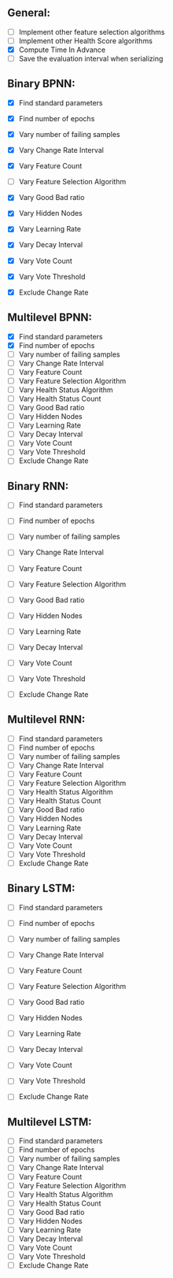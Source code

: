 ## General:

- [ ] Implement other feature selection algorithms
- [ ] Implement other Health Score algorithms
- [x] Compute Time In Advance
- [ ] Save the evaluation interval when serializing

## Binary BPNN:

- [x] Find standard parameters
- [x] Find number of epochs
- [x] Vary number of failing samples
- [x] Vary Change Rate Interval
- [x] Vary Feature Count
- [ ] Vary Feature Selection Algorithm
- [x] Vary Good Bad ratio
- [x] Vary Hidden Nodes
- [x] Vary Learning Rate
- [x] Vary Decay Interval
- [x] Vary Vote Count
- [x] Vary Vote Threshold
- [x] Exclude Change Rate


## Multilevel BPNN:

- [x] Find standard parameters
- [x] Find number of epochs
- [ ] Vary number of failing samples
- [ ] Vary Change Rate Interval
- [ ] Vary Feature Count
- [ ] Vary Feature Selection Algorithm
- [ ] Vary Health Status Algorithm
- [ ] Vary Health Status Count
- [ ] Vary Good Bad ratio
- [ ] Vary Hidden Nodes
- [ ] Vary Learning Rate
- [ ] Vary Decay Interval
- [ ] Vary Vote Count
- [ ] Vary Vote Threshold
- [ ] Exclude Change Rate

## Binary RNN:

- [ ] Find standard parameters
- [ ] Find number of epochs
- [ ] Vary number of failing samples
- [ ] Vary Change Rate Interval
- [ ] Vary Feature Count
- [ ] Vary Feature Selection Algorithm
- [ ] Vary Good Bad ratio
- [ ] Vary Hidden Nodes
- [ ] Vary Learning Rate
- [ ] Vary Decay Interval
- [ ] Vary Vote Count
- [ ] Vary Vote Threshold
- [ ] Exclude Change Rate


## Multilevel RNN:

- [ ] Find standard parameters
- [ ] Find number of epochs
- [ ] Vary number of failing samples
- [ ] Vary Change Rate Interval
- [ ] Vary Feature Count
- [ ] Vary Feature Selection Algorithm
- [ ] Vary Health Status Algorithm
- [ ] Vary Health Status Count
- [ ] Vary Good Bad ratio
- [ ] Vary Hidden Nodes
- [ ] Vary Learning Rate
- [ ] Vary Decay Interval
- [ ] Vary Vote Count
- [ ] Vary Vote Threshold
- [ ] Exclude Change Rate

## Binary LSTM:

- [ ] Find standard parameters
- [ ] Find number of epochs
- [ ] Vary number of failing samples
- [ ] Vary Change Rate Interval
- [ ] Vary Feature Count
- [ ] Vary Feature Selection Algorithm
- [ ] Vary Good Bad ratio
- [ ] Vary Hidden Nodes
- [ ] Vary Learning Rate
- [ ] Vary Decay Interval
- [ ] Vary Vote Count
- [ ] Vary Vote Threshold
- [ ] Exclude Change Rate


## Multilevel LSTM:

- [ ] Find standard parameters
- [ ] Find number of epochs
- [ ] Vary number of failing samples
- [ ] Vary Change Rate Interval
- [ ] Vary Feature Count
- [ ] Vary Feature Selection Algorithm
- [ ] Vary Health Status Algorithm
- [ ] Vary Health Status Count
- [ ] Vary Good Bad ratio
- [ ] Vary Hidden Nodes
- [ ] Vary Learning Rate
- [ ] Vary Decay Interval
- [ ] Vary Vote Count
- [ ] Vary Vote Threshold
- [ ] Exclude Change Rate